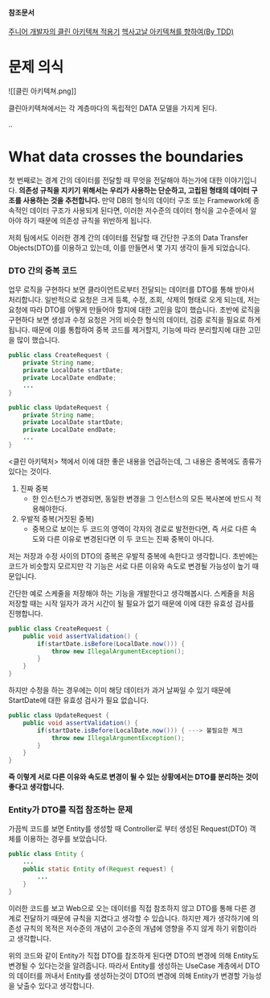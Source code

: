 #### 참조문서
[주니어 개발자의 클린 아키텍쳐 적용기](https://techblog.woowahan.com/2647/)
[헥사고날 아키텍쳐를 향하여(By TDD)](https://blogshine.tistory.com/689)

# 문제 의식
![[클린 아키텍쳐.png]]

클린아키텍쳐에서는 각 계층마다의 독립적인 DATA 모델을 가지게 된다. 

..
# What data crosses the boundaries 
첫 번째로는 경계 간의 데이터를 전달할 때 무엇을 전달해야 하는가에 대한 이야기입니다. **의존성 규칙을 지키기 위해서는 우리가 사용하는 단순하고, 고립된 형태의 데이터 구조를 사용하는 것을 추천합니다.** 만약 DB의 형식의 데이터 구조 또는 Framework에 종속적인 데이터 구조가 사용되게 된다면, 이러한 저수준의 데이터 형식을 고수준에서 알아야 하기 때문에 의존성 규칙을 위반하게 됩니다.

저희 팀에서도 이러한 경계 간의 데이터를 전달할 때 간단한 구조의 Data Transfer Objects(DTO)를 이용하고 있는데, 이를 만들면서 몇 가지 생각이 들게 되었습니다.

### DTO 간의 중복 코드

업무 로직을 구현하다 보면 클라이언트로부터 전달되는 데이터를 DTO를 통해 받아서 처리합니다. 일반적으로 요청은 크게 등록, 수정, 조회, 삭제의 형태로 오게 되는데, 저는 요청에 따라 DTO를 어떻게 만들어야 할지에 대한 고민을 많이 했습니다. 초반에 로직을 구현하다 보면 생성과 수정 요청은 거의 비슷한 형식의 데이터, 검증 로직을 필요로 하게 됩니다. 때문에 이를 통합하여 중복 코드를 제거할지, 기능에 따라 분리할지에 대한 고민을 많이 했습니다.

```java
public class CreateRequest {
    private String name;
    private LocalDate startDate;
    private LocalDate endDate;
    ...
}

public class UpdateRequest {
    private String name;
    private LocalDate startDate;
    private LocalDate endDate;
    ...
}
```

<클린 아키텍처> 책에서 이에 대한 좋은 내용을 언급하는데, 그 내용은 중복에도 종류가 있다는 것이다.

1. 진짜 중복
    - 한 인스턴스가 변경되면, 동일한 변경을 그 인스턴스의 모든 복사본에 반드시 적용해야한다.
2. 우발적 중복(거짓된 중복)
    - 중복으로 보이는 두 코드의 영역이 각자의 경로로 발전한다면, 즉 서로 다른 속도와 다른 이유로 변경된다면 이 두 코드는 진짜 중복이 아니다.

저는 저장과 수정 사이의 DTO의 중복은 우발적 중복에 속한다고 생각합니다. 초반에는 코드가 비슷할지 모르지만 각 기능은 서로 다른 이유와 속도로 변경될 가능성이 높기 때문입니다.

간단한 예로 스케줄을 저장해야 하는 기능을 개발한다고 생각해봅시다. 스케줄을 처음 저장할 때는 시작 일자가 과거 시간이 될 필요가 없기 때문에 이에 대한 유효성 검사를 진행합니다.

```java
public class CreateRequest {
    public void assertValidation() {
        if(startDate.isBefore(LocalDate.now())) {
            throw new IllegalArgumentException();
        }
    }
}
```

하지만 수정을 하는 경우에는 이미 해당 데이터가 과거 날짜일 수 있기 때문에 StartDate에 대한 유효성 검사가 필요 없습니다.

```java
public class UpdateRequest {
    public void assertValidation() {
        if(startDate.isBefore(LocalDate.now())) { ---> 불필요한 체크
            throw new IllegalArgumentException();
        }
    }   
}
```

**즉 이렇게 서로 다른 이유와 속도로 변경이 될 수 있는 상황에서는 DTO를 분리하는 것이 좋다고 생각합니다.**

### Entity가 DTO를 직접 참조하는 문제

가끔씩 코드를 보면 Entity를 생성할 때 Controller로 부터 생성된 Request(DTO) 객체를 이용하는 경우를 보았습니다.

```java
public class Entity {
    ...
    public static Entity of(Request request) {
        ...
    }
}
```

이러한 코드를 보고 Web으로 오는 데이터를 직접 참조하지 않고 DTO를 통해 다른 경계로 전달하기 때문에 규칙을 지켰다고 생각할 수 있습니다. 하지만 제가 생각하기에 의존성 규칙의 목적은 저수준의 개념이 고수준의 개념에 영향을 주지 않게 하기 위함이라고 생각합니다.

위의 코드와 같이 Entity가 직접 DTO를 참조하게 된다면 DTO의 변경에 의해 Entity도 변경될 수 있다는것을 알려줍니다. 따라서 Entity를 생성하는 UseCase 계층에서 DTO의 데이터를 꺼내서 Entity를 생성하는것이 DTO의 변경에 의해 Entity가 변경할 가능성을 낮출수 있다고 생각합니다.
